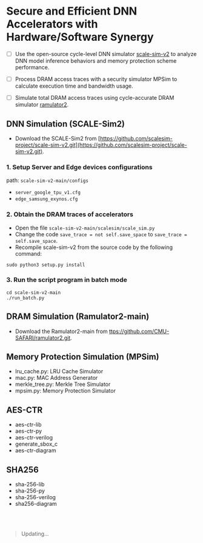 # Secure and Efficient DNN Accelerators with Hardware/Software Synergy

- [ ] Use the open-source cycle-level DNN simulator [scale-sim-v2](https://github.com/scalesim-project/scale-sim-v2.git) to analyze DNN model inference behaviors and memory protection scheme performance.
- [ ] Process DRAM access traces with a security simulator MPSim to calculate execution time and bandwidth usage.
- [ ] Simulate total DRAM access traces using  cycle-accurate DRAM simulator [ramulator2](https://github.com/CMU-SAFARI/ramulator2.git).


## DNN Simulation (SCALE-Sim2)

- Download the SCALE-Sim2 from [https://github.com/scalesim-project/scale-sim-v2.git](https://github.com/scalesim-project/scale-sim-v2.git).

### 1. Setup Server and Edge devices configurations
path: `scale-sim-v2-main/configs`

- `server_google_tpu_v1.cfg`
- `edge_samsung_exynos.cfg`

### 2. Obtain the DRAM traces of accelerators

- Open the file `scale-sim-v2-main/scalesim/scale_sim.py` 
- Change the code `save_trace = not self.save_space` to `save_trace = self.save_space`.
- Recompile scale-sim-v2 from the source code by the following command:

```
sudo python3 setup.py install
```

### 3. Run the script program in batch mode

```
cd scale-sim-v2-main
./run_batch.py
```


## DRAM Simulation (Ramulator2-main)

- Download the Ramulator2-main from [ttps://github.com/CMU-SAFARI/ramulator2.git](https://github.com/CMU-SAFARI/ramulator2.git).


## Memory Protection Simulation (MPSim)


- lru_cache.py: LRU Cache Simulator
- mac.py: MAC Address Generator
- merkle_tree.py: Merkle Tree Simulator
- mpsim.py: Memory Protection Simulator


## AES-CTR

- aes-ctr-lib
- aes-ctr-py
- aes-ctr-verilog
- generate_sbox_c
- aes-ctr-diagram


## SHA256

- sha-256-lib
- sha-256-py
- sha-256-verilog
- sha256-diagram


<br>
<br>




> Updating...
